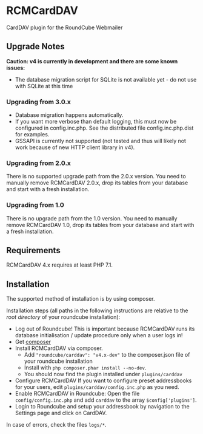 # RCMCardDAV

CardDAV plugin for the RoundCube Webmailer

## Upgrade Notes

__Caution: v4 is currently in development and there are some known issues:__
- The database migration script for SQLite is not available yet - do not use with SQLite at this time

### Upgrading from 3.0.x

- Database migration happens automatically.
- If you want more verbose than default logging, this must now be configured in config.inc.php. See the distributed file config.inc.php.dist for examples.
- GSSAPI is currently not supported (not tested and thus will likely not work because of new HTTP client library in v4).

### Upgrading from 2.0.x

There is no supported upgrade path from the 2.0.x version. You need to manually remove RCMCardDAV 2.0.x, drop its tables from your database and start with a fresh installation.

### Upgrading from 1.0

There is no upgrade path from the 1.0 version. You need to manually remove RCMCardDAV 1.0, drop its tables from your database and start with a fresh installation.


## Requirements
RCMCardDAV 4.x requires at least PHP 7.1.

## Installation

The supported method of installation is by using composer.

Installation steps (all paths in the following instructions are relative to the _root directory_ of your roundcube installation):
- Log out of Roundcube!
  This is important because RCMCardDAV runs its database initialisation / update procedure only when a user logs in!
- Get [composer](https://getcomposer.org/download/)
- Install RCMCardDAV via composer.
  - Add `"roundcube/carddav": "v4.x-dev"` to the composer.json file of your roundcube installation
  - Install with `php composer.phar install --no-dev`.
  - You should now find the plugin installed under `plugins/carddav`
- Configure RCMCardDAV
  If you want to configure preset addressbooks for your users, edit `plugins/carddav/config.inc.php` as you need.
- Enable RCMCardDAV in Roundcube:
  Open the file `config/config.inc.php` and add `carddav` to the array `$config['plugins']`.
- Login to Roundcube and setup your addressbook by navigation to the Settings page and click on CardDAV.

In case of errors, check the files `logs/*`.
